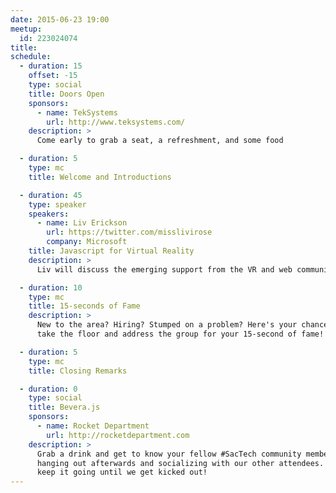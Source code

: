 ```yaml
---
date: 2015-06-23 19:00
meetup:
  id: 223024074
title:
schedule:
  - duration: 15
    offset: -15
    type: social
    title: Doors Open
    sponsors:
      - name: TekSystems
        url: http://www.teksystems.com/
    description: >
      Come early to grab a seat, a refreshment, and some food

  - duration: 5
    type: mc
    title: Welcome and Introductions

  - duration: 45
    type: speaker
    speakers:
      - name: Liv Erickson
        url: https://twitter.com/misslivirose
        company: Microsoft
    title: Javascript for Virtual Reality
    description: >
      Liv will discuss the emerging support from the VR and web communities for WebVR, a new API emerging to support writing VR-enabled websites using HTML, CSS, and JavaScript. We'll be taking a look at existing applications for virtual reality on the web, the benefits of WebVR, and how to get started with the available tools and libraries for browser-based virtual reality written in JavaScript.

  - duration: 10
    type: mc
    title: 15-seconds of Fame
    description: >
      New to the area? Hiring? Stumped on a problem? Here's your chance to
      take the floor and address the group for your 15-second of fame!

  - duration: 5
    type: mc
    title: Closing Remarks

  - duration: 0
    type: social
    title: Bevera.js
    sponsors:
      - name: Rocket Department
        url: http://rocketdepartment.com
    description: >
      Grab a drink and get to know your fellow #SacTech community members by
      hanging out afterwards and socializing with our other attendees. We'll
      keep it going until we get kicked out!
---
```

